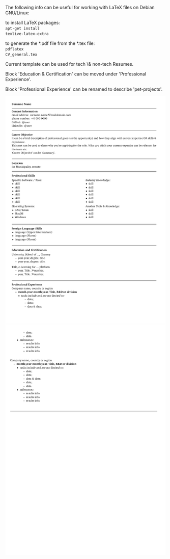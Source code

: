 The following info can be useful for working with LaTeX files on Debian GNU/Linux:

to install LaTeX packages:
<br>
<code>apt-get install texlive-latex-extra</code>
<br>

to generate the *.pdf file from the *.tex file:
<br>
<code>pdflatex CV_general.tex</code>
<br>

<p>Current template can be used for tech \& non-tech Resumes.</p>
<p>Block 'Education & Certification' can be moved under 'Professional Experience'.</p>
<p>Block 'Professional Experience' can be renamed to describe 'pet-projects'.</p>

![example](CV_general_00.png)
![example](CV_general_01.png)

